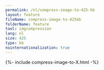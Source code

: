 ```yaml
---
permalink: /nl/compress-image-to-425-kb
layout: feature
fileName: compress-image-to-425kb
folderName: feature
tool: imgcompression
lang: nl
size: 425
type: kb
nointernationalization: true
---
```

{%- include compress-image-to-X.html -%}
      